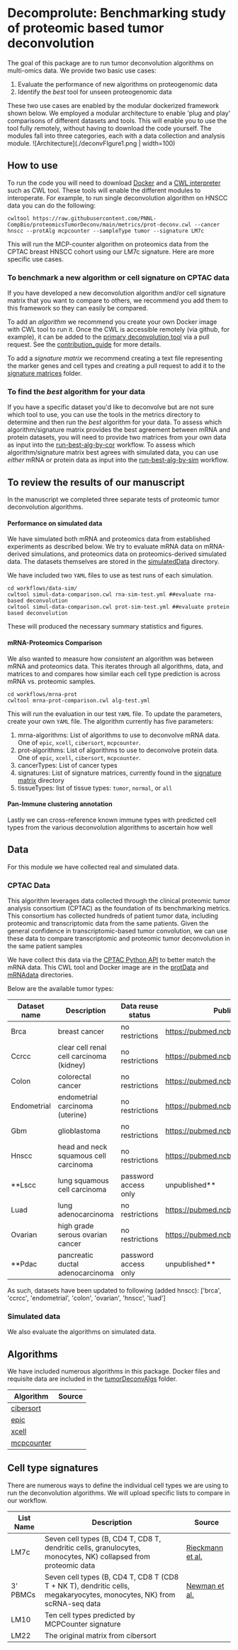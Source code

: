 # Decomprolute: Benchmarking study of proteomic based tumor deconvolution
The goal of this package are to run tumor deconvolution algorithms on multi-omics data. We provide two basic use cases: 
1. Evaluate the performance of new algorithms on proteogenomic data
2. Identify the *best* tool for unseen proteogenomic data

These two use cases are enabled by the modular dockerized framework shown below. We employed a modular architecture to enable 'plug and play' comparisons of different datasets and tools. This will enable you to use the tool fully remotely, without having to download the code yourself. The modules fall into three categories, each with a data collection and analysis module.
![Architecture](./deconvFIgure1.png | width=100)

## How to use

To run the code you will need to download [Docker](http://docker.com) and a [CWL interpreter](https://github.com/common-workflow-language/cwltool) such as CWL tool. These tools will enable the different modules to interoperate. For example, to run single deconvolution algorithm on HNSCC data you can do the following:

``` shell
cwltool https://raw.githubusercontent.com/PNNL-CompBio/proteomicsTumorDeconv/main/metrics/prot-deconv.cwl --cancer hnscc --protAlg mcpcounter --sampleType tumor --signature LM7c
```
This will run the MCP-counter algorithm on proteomics data from the CPTAC breast HNSCC cohort using our LM7c signature. Here are more specific use cases. 

### To benchmark a new algorithm or cell signature on CPTAC data
If you have developed a new deconvolution algorithm and/or cell signature matrix that you want to compare to others, we recommend you add them to this framework so they can easily be compared. 

To add an *algorithm* we recommend you create your own Docker image with CWL tool to run it. Once the CWL is accessible remotely (via github, for example), it can be added to the [primary deconvolution tool](./metrics/run-deconv.cwl) via a pull request. See the [contribution_guide](./contribution_guide) for more details.

To add a *signature matrix* we recommend creating a text file representing the marker genes and cell types and creating a pull request to add it to the [signature matrices](./signature_matrices) folder. 

### To find the *best* algorithm for your data
If you have a specific dataset you'd like to deconvolve but are not sure which tool to use, you can use the tools in the metrics directory to determine and then run the *best* algorithm for your data. To assess which algorithm/signature matrix provides the best agreement between mRNA and protein datasets, you will need to provide two matrices from your own data as input into the [run-best-alg-by-cor](./metrics/mrna-prot/run-best-alg-by-cor.cwl) workflow. To assess which algorithm/signature matrix best agrees with simulated data, you can use *either* mRNA or protein data as input into the [run-best-alg-by-sim](./metrics/data-sim/run-best-alg-by-sim.cwl) workflow. 

## To review the results of our manuscript
In the manuscript we completed three separate tests of proteomic tumor deconvolution algorithms.

#### Performance on simulated data
We have simulated both mRNA and proteomics data from established experiments as described below. We try to evaluate mRNA data on mRNA-derived simulations, and proteomics data on proteomics-derived simulated data. The datasets themselves are stored in the [simulatedData](./simulatedData_) directory.

We have included two `YAML` files to use as test runs of each simulation.

``` shell
cd workflows/data-sim/
cwltool simul-data-comparison.cwl rna-sim-test.yml ##evaluate rna-based deconvolution
cwltool simul-data-comparison.cwl prot-sim-test.yml ##evaluate protein based deconvolution

```

These will produced the necessary summary statistics and figures.

#### mRNA-Proteomics Comparison

We also wanted to measure how _consistent_ an algorithm was between mRNA and proteomics data. This iterates through all algorithms, data, and matrices to and compares how similar each cell type prediction is across mRNA vs. proteomic samples.

``` shell
cd workflows/mrna-prot
cwltool mrna-prot-comparison.cwl alg-test.yml
```

This will run the evaluation in our test `YAML` file. To update the parameters, create your own `YAML` file. The algorithm currently has five parameters:
1. mrna-algorithms: List of algorithms to use to deconvolve mRNA data. One of `epic`, `xcell`, `cibersort`, `mcpcounter`.
2. prot-algorithms: List of algorithms to use to deconvolve protein data. One of `epic`, `xcell`, `cibersort`, `mcpcounter`.
3. cancerTypes: List of cancer types
4. signatures: List of signature matrices, currently found in the [signature matrix](./signature_matrices) directory
5. tissueTypes: list of tissue types: `tumor`, `normal`, or `all`

#### Pan-Immune clustering annotation
Lastly we can cross-reference known immune types with predicted cell types from the various deconvolution algorithms to ascertain how well


## Data
For this module we have collected real and simulated data.

### CPTAC Data

This algorithm leverages data collected through the clinical proteomic tumor analysis consortium (CPTAC) as the foundation of its benchmarking metrics. This consortium has collected hundreds of patient tumor data, including proteomic and transcriptomic data from the same patients. Given the general confidence in transcriptomic-based tumor convolution, we can use these data to compare transcriptomic and proteomic tumor deconvolution in the same patient samples

We have collect this data via the [CPTAC Python API](https://github.com/PayneLab/cptac) to better match the mRNA data. This CWL tool and Docker image are in the [protData](./protData) and [mRNAdata](./mRNAData) directories.

Below are the available tumor types:

Dataset name | Description | Data reuse status | Publication link
-- | -- | -- | --
Brca | breast cancer | no restrictions | https://pubmed.ncbi.nlm.nih.gov/33212010/
Ccrcc | clear cell renal cell carcinoma (kidney) | no restrictions | https://pubmed.ncbi.nlm.nih.gov/31675502/
Colon | colorectal cancer | no restrictions | https://pubmed.ncbi.nlm.nih.gov/31031003/
Endometrial | endometrial carcinoma (uterine) | no restrictions | https://pubmed.ncbi.nlm.nih.gov/32059776/
Gbm | glioblastoma | no restrictions | https://pubmed.ncbi.nlm.nih.gov/33577785/
Hnscc | head and neck squamous cell carcinoma | no restrictions | https://pubmed.ncbi.nlm.nih.gov/33417831/
**Lscc | lung squamous cell carcinoma | password access only | unpublished**
Luad | lung adenocarcinoma | no restrictions | https://pubmed.ncbi.nlm.nih.gov/32649874/
Ovarian | high grade serous ovarian cancer | no restrictions | https://pubmed.ncbi.nlm.nih.gov/27372738/
**Pdac | pancreatic ductal adenocarcinoma | password access only | unpublished**

As such, datasets have been updated to following (added hnscc):
['brca', 'ccrcc', 'endometrial', 'colon', 'ovarian', 'hnscc', 'luad']


### Simulated data
We also evaluate the algorithms on simulated data.


## Algorithms
We have included numerous algorithms in this package. Docker files and requisite data are included in the [tumorDeconvAlgs](./tumorDeconvAlgs) folder.

| Algorithm                           | Source |
| ---                                 | ---    |
| [cibersort](./tumorDeconvAlgs/cibersort)|       |
| [epic](./tumorDeconvAlgs/epic)|  |
| [xcell](/tumorDeconvAlgs/xcell)| |
| [mcpcounter](./tumorDeconvAlgos/xcell)| |


## Cell type signatures
There are numerous ways to define the individual cell types we are using to run the deconvolution algorithms. We will upload specific lists to compare in our workflow.

| List Name | Description | Source |
| --- | --- | --- |
| LM7c | Seven cell types (B, CD4 T, CD8 T, dendritic cells, granulocytes, monocytes, NK) collapsed from proteomic data | [Rieckmann et al.](https://pubmed.ncbi.nlm.nih.gov/28263321/)|
| 3' PBMCs | Seven cell types (B, CD4 T, CD8 T (CD8 T + NK T), dendritic cells, megakaryocytes, monocytes, NK) from scRNA-seq data | [Newman et al.](https://pubmed.ncbi.nlm.nih.gov/31061481/)|
| LM10 | Ten cell types predicted by MCPCounter signature | |
| LM22 | The original matrix from cibersort  | |
